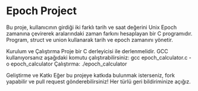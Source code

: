 # Epoch Project
Bu proje, kullanıcının girdiği iki farklı tarih ve saat değerini Unix Epoch zamanına çevirerek aralarındaki zaman farkını hesaplayan bir C programıdır. Program, struct ve union kullanarak tarih ve epoch zamanını yönetir.

 Kurulum ve Çalıştırma
Proje bir C derleyicisi ile derlenmelidir. GCC kullanıyorsanız aşağıdaki komutu çalıştırabilirsiniz:
gcc epoch_calculator.c -o epoch_calculator
Çalıştırma:
./epoch_calculator

 Geliştirme ve Katkı
Eğer bu projeye katkıda bulunmak isterseniz, fork yapabilir ve pull request gönderebilirsiniz! Her türlü geri bildiriminize açığız. 
